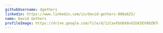 ```yaml
---
githubUsername: dgethers
linkedin: https://www.linkedin.com/in/david-gethers-008a625/
name: David Gethers
profileImage: https://drive.google.com/file/d/1zCaxFbU6X8vGIUk5EV90ZN7UgMpCuA9F/view?usp=sharing
---
```

